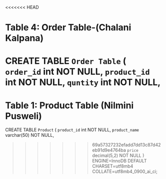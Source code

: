 <<<<<<< HEAD
# Table 4: Order Table-(Chalani Kalpana)

CREATE TABLE `Order Table` (
  `order_id` int NOT NULL,
  `product_id` int NOT NULL,
  `quntity` int NOT NULL,
=======
# Table 1: Product Table (Nilmini Pusweli)

CREATE TABLE `Product` (
  `product_id` int NOT NULL,
  `product_name` varchar(50) NOT NULL,
>>>>>>> 69a57327232efadd7dd13c87d42eb91d9e4764ba
  `price` decimal(5,2) NOT NULL
) ENGINE=InnoDB DEFAULT CHARSET=utf8mb4 COLLATE=utf8mb4_0900_ai_ci;